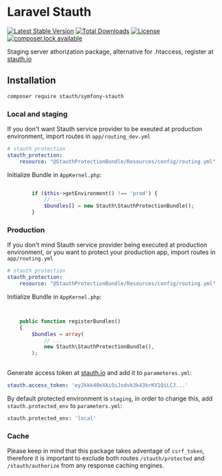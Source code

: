 # Laravel Stauth
[![Latest Stable Version](https://poser.pugx.org/stauth/symfony-stauth/version)](https://packagist.org/packages/stauth/symfony-stauth)
[![Total Downloads](https://poser.pugx.org/stauth/laravel-stauth/downloads)](https://packagist.org/packages/stauth/laravel-stauth)
[![License](https://poser.pugx.org/stauth/symfony-stauth/license)](https://packagist.org/packages/stauth/symfony-stauth)
[![composer.lock available](https://poser.pugx.org/stauth/symfony-stauth/composerlock)](https://packagist.org/packages/stauth/symfony-stauth)

Staging server athorization package, alternative for .htaccess, register at [stauth.io](https://www.stauth.io/)

## Installation


```bash
composer require stauth/symfony-stauth
```

### Local and staging

If you don't want Stauth service provider to be exeuted at production environment, import routes in `app/routing_dev.yml`

```yaml
# stauth protection
stauth_protection:
    resource: "@StauthProtectionBundle/Resources/config/routing.yml"
```

Initialize Bundle in `AppKernel.php`:

```php

        if ($this->getEnvironment() !== 'prod') {
            // ...
            $bundles[] = new Stauth\StauthProtectionBundle();
        }
```

### Production

If you don't mind Stauth service provider being executed at production environment, or you want to protect your production app, import routes in `app/routing.yml`

```yaml
# stauth protection
stauth_protection:
    resource: "@StauthProtectionBundle/Resources/config/routing.yml"
```

Initialize Bundle in `AppKernel.php`:

```php


    public function registerBundles()
    {
        $bundles = array(
            // ...
            new Stauth\StauthProtectionBundle(),
        );
            
```

Generate access token at [stauth.io](https://www.stauth.io) and add it to `parameteres.yml`:

```yaml
stauth.access_token: 'eyJkkk40eXAiOiJsdvk3k43krKV1QiLCJ...'
```

By default protected environment is `staging`, in order to change this, add `stauth.protected_env` to `parameters.yml`: 

```bash
stauth.protected_env: 'local'
```

### Cache

Please keep in mind that this package takes adventage of `csrf_token`, therefore it is important to exclude both routes `/stauth/protected` and `/stauth/authorize` from any response caching engines.
